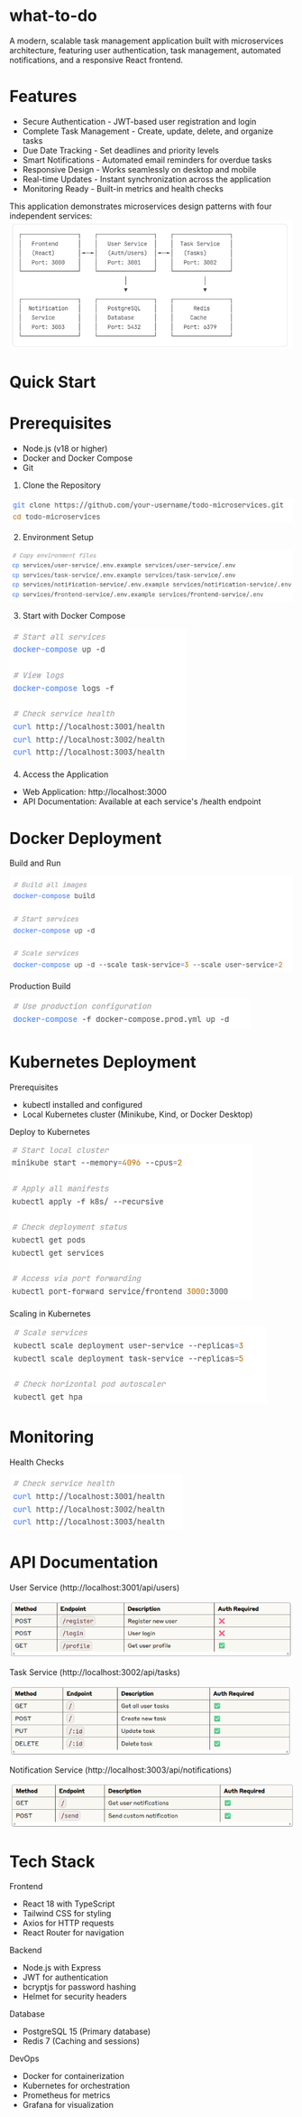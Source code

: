 # what-to-do
A modern, scalable task management application built with microservices architecture, featuring user authentication, task management, automated notifications, and a responsive React frontend.

# Features

<ul>
    <li>Secure Authentication - JWT-based user registration and login</li>
    <li>Complete Task Management - Create, update, delete, and organize tasks</li>
    <li>Due Date Tracking - Set deadlines and priority levels</li>
    <li>Smart Notifications - Automated email reminders for overdue tasks</li>
    <li>Responsive Design - Works seamlessly on desktop and mobile</li>
    <li>Real-time Updates - Instant synchronization across the application</li>
    <li>Monitoring Ready - Built-in metrics and health checks</li>
</ul>

This application demonstrates microservices design patterns with four independent services:
![alt text](image.png)

# Quick Start

# Prerequisites
<ul>
    <li>Node.js (v18 or higher)</li>
    <li>Docker and Docker Compose</li>
    <li>Git</li>
</ul>

1. Clone the Repository

![alt text](image-1.png)

2. Environment Setup

![alt text](image-2.png)

3. Start with Docker Compose

![alt text](image-3.png)

4. Access the Application

<ul>
    <li>Web Application: http://localhost:3000</li>
    <li>API Documentation: Available at each service's /health endpoint</li>
</ul>

# Docker Deployment

Build and Run

![alt text](image-4.png)

Production Build

![alt text](image-5.png)

# Kubernetes Deployment

Prerequisites

<ul>
    <li>kubectl installed and configured</li>
    <li>Local Kubernetes cluster (Minikube, Kind, or Docker Desktop)</li>
</ul>

Deploy to Kubernetes

![alt text](image-6.png)

Scaling in Kubernetes

![alt text](image-7.png)

# Monitoring

Health Checks

![alt text](image-8.png)

# API Documentation

User Service (http://localhost:3001/api/users)

![alt text](image-9.png)

Task Service (http://localhost:3002/api/tasks)

![alt text](image-10.png)

Notification Service (http://localhost:3003/api/notifications)

![alt text](image-11.png)

# Tech Stack

Frontend
<ul>
    <li>React 18 with TypeScript</li>
    <li>Tailwind CSS for styling</li>
    <li>Axios for HTTP requests</li>
    <li>React Router for navigation</li>
</ul>

Backend
<ul>
    <li>Node.js with Express</li>
    <li>JWT for authentication</li>
    <li>bcryptjs for password hashing</li>
    <li>Helmet for security headers</li>
</ul>

Database
<ul>
    <li>PostgreSQL 15 (Primary database)</li>
    <li>Redis 7 (Caching and sessions)</li>
</ul>

DevOps
<ul>
    <li>Docker for containerization</li>
    <li>Kubernetes for orchestration</li>
    <li>Prometheus for metrics</li>
    <li>Grafana for visualization</li>
</ul>